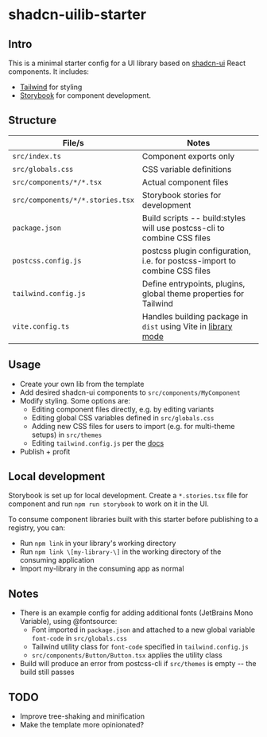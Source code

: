 # shadcn-uilib-starter

## Intro
This is a minimal starter config for a UI library based on [shadcn-ui](https://ui.shadcn.com/) React components. It includes:
- [Tailwind](https://tailwindcss.com/) for styling
- [Storybook](https://storybook.js.org/docs) for component development.

## Structure
| File/s | Notes |
| ------------- | ------- |
| `src/index.ts` | Component exports only |
| `src/globals.css` | CSS variable definitions |
| `src/components/*/*.tsx` | Actual component files |
| `src/components/*/*.stories.tsx` | Storybook stories for development |
| `package.json` | Build scripts -- build:styles will use postcss-cli to combine CSS files |
| `postcss.config.js` | postcss plugin configuration, i.e. for postcss-import to combine CSS files |
| `tailwind.config.js` | Define entrypoints, plugins, global theme properties for Tailwind |
| `vite.config.ts` | Handles building package in `dist` using Vite in [library mode](https://vitejs.dev/guide/build#library-mode) |

## Usage
- Create your own lib from the template
- Add desired shadcn-ui components to `src/components/MyComponent`
- Modify styling. Some options are:
  - Editing component files directly, e.g. by editing variants
  - Editing global CSS variables defined in `src/globals.css`
  - Adding new CSS files for users to import (e.g. for multi-theme setups) in `src/themes`
  - Editing `tailwind.config.js` per the [docs](https://tailwindcss.com/docs/configuration)
- Publish + profit

## Local development
Storybook is set up for local development. Create a `*.stories.tsx` file for component and run `npm run storybook` to work on it in the UI.

To consume component libraries built with this starter before publishing to a registry, you can:
- Run `npm link` in your library's working directory
- Run `npm link \[my-library-\]` in the working directory of the consuming application
- Import my-library in the consuming app as normal

## Notes
- There is an example config for adding additional fonts (JetBrains Mono Variable), using @fontsource:
  - Font imported in `package.json` and attached to a new global variable `font-code` in `src/globals.css`
  - Tailwind utility class for `font-code` specified in `tailwind.config.js`
  - `src/components/Button/Button.tsx` applies the utility class
- Build will produce an error from postcss-cli if `src/themes` is empty -- the build still passes

## TODO
- Improve tree-shaking and minification
- Make the template more opinionated?

